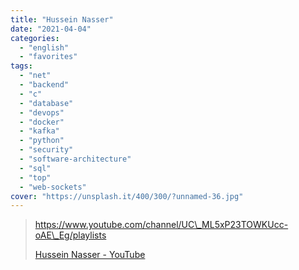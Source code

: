 ```yaml
---
title: "Hussein Nasser"
date: "2021-04-04"
categories:
  - "english"
  - "favorites"
tags:
  - "net"
  - "backend"
  - "c"
  - "database"
  - "devops"
  - "docker"
  - "kafka"
  - "python"
  - "security"
  - "software-architecture"
  - "sql"
  - "top"
  - "web-sockets"
cover: "https://unsplash.it/400/300/?unnamed-36.jpg"
---
```


> https://www.youtube.com/channel/UC\_ML5xP23TOWKUcc-oAE\_Eg/playlists
>
> [Hussein Nasser - YouTube](https://www.youtube.com/channel/UC_ML5xP23TOWKUcc-oAE_Eg/playlists)
